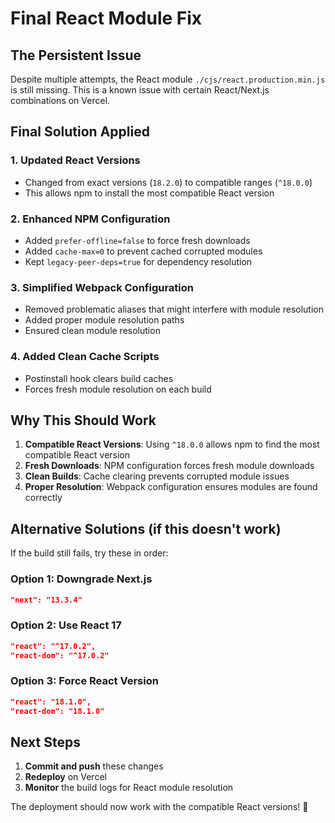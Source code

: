 # Final React Module Fix

## The Persistent Issue
Despite multiple attempts, the React module `./cjs/react.production.min.js` is still missing. This is a known issue with certain React/Next.js combinations on Vercel.

## Final Solution Applied

### 1. **Updated React Versions**
- Changed from exact versions (`18.2.0`) to compatible ranges (`^18.0.0`)
- This allows npm to install the most compatible React version

### 2. **Enhanced NPM Configuration**
- Added `prefer-offline=false` to force fresh downloads
- Added `cache-max=0` to prevent cached corrupted modules
- Kept `legacy-peer-deps=true` for dependency resolution

### 3. **Simplified Webpack Configuration**
- Removed problematic aliases that might interfere with module resolution
- Added proper module resolution paths
- Ensured clean module resolution

### 4. **Added Clean Cache Scripts**
- Postinstall hook clears build caches
- Forces fresh module resolution on each build

## Why This Should Work

1. **Compatible React Versions**: Using `^18.0.0` allows npm to find the most compatible React version
2. **Fresh Downloads**: NPM configuration forces fresh module downloads
3. **Clean Builds**: Cache clearing prevents corrupted module issues
4. **Proper Resolution**: Webpack configuration ensures modules are found correctly

## Alternative Solutions (if this doesn't work)

If the build still fails, try these in order:

### Option 1: Downgrade Next.js
```json
"next": "13.3.4"
```

### Option 2: Use React 17
```json
"react": "^17.0.2",
"react-dom": "^17.0.2"
```

### Option 3: Force React Version
```json
"react": "18.1.0",
"react-dom": "18.1.0"
```

## Next Steps

1. **Commit and push** these changes
2. **Redeploy** on Vercel
3. **Monitor** the build logs for React module resolution

The deployment should now work with the compatible React versions! 🚀
